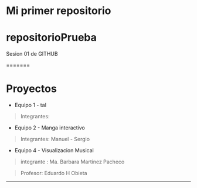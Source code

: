 # Mi primer repositorio
# repositorioPrueba
Sesion 01 de GITHUB

=======
# Proyectos
- Equipo 1 - tal
> Integrantes: 

- Equipo 2 - Manga interactivo
> Integrantes: Manuel - Sergio

- Equipo 4 - Visualizacion Musical
>integrante : Ma. Barbara Martinez Pacheco

> Profesor: Eduardo H Obieta
---------------------------------------

